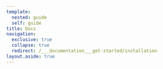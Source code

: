 ```yaml
---
template:
  nested: guide
  self: guide
title: Docs
navigation:
  exclusive: true
  collapse: true
  redirect: /___documentation___get-started/installation
layout.aside: true
---
```

